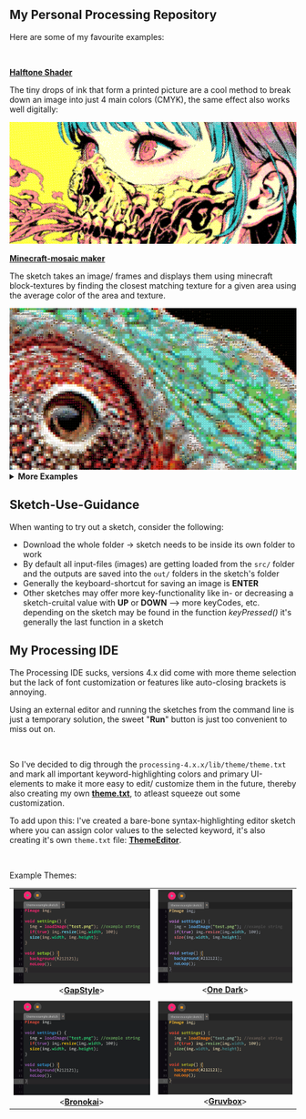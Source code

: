 ## My Personal Processing Repository

 <p>Here are some of my favourite examples:</p>
 <br>

 <a href="https://github.com/JannisElef/Processing/blob/main/sketches/halftone/"><strong>Halftone Shader</strong></a>
 <br>

 <p>The tiny drops of ink that form a printed picture are a cool method to break down an image into just 4 main colors (CMYK), the same effect also works well digitally:</p>

 <img src="https://github.com/JannisElef/Processing/blob/main/sketches/halftone/sample_image.png">
 <br>
 
 <a href="https://github.com/JannisElef/Processing/blob/main/sketches/minecraft_mosaic/"><strong>Minecraft-mosaic maker</strong></a>
 <br>

 <p>The sketch takes an image/ frames and displays them using minecraft block-textures by finding the closest matching texture for a given area using the average color of the area and texture.</p>

 <img src="https://github.com/JannisElef/Processing/blob/main/sketches/minecraft_mosaic/sample_image.png">
 <br>
<details>
  <summary><strong>More Examples</strong></summary>
  <br>
  <ol>
	<details>
		<summary><a href="https://github.com/JannisElef/Processing/blob/main/sketches/text_shader/?raw=true"><strong> Text shader</strong></a></summary>
		<ul>
		<br>
		<p>The sketch takes an image and draws letters with a variety of "dense-ness" according to the brightness of the image-area it replaces, furthermore the letter uses the image-area's color as fill:</p>
		<img src="https://github.com/JannisElef/Processing/blob/main/sketches/text_shader/sample_image.png">
     		</ul>
	</details>
	<details>
		<summary><a href="https://github.com/JannisElef/Processing/blob/main/sketches/procedual_bauhaus_background_generator/?raw=true"><strong> Procedual bauhaus background generator</strong></a></summary>
		<ul>
		<br>
		<p>Using pre-defined shapes and different color palettes to generate a random and unique variety of images:</p>
		<img src="https://github.com/JannisElef/Processing/blob/main/sketches/procedual_bauhaus_background_generator/sample_image.png">
     		</ul>
      	</details>
	<details>
		<summary><a href="https://github.com/JannisElef/Processing/blob/main/sketches/kNN_Visualizer/?raw=true"><strong> kNN Visualizer</strong></a></summary>
		<ul>
		<br>
		<p>My short implementation for the k-Nearest-Neighbour Algorithm, where the cursor is the new data point and the nearest k-neighbours are connected to it through lines (e.g. k = 5):</p>
		<img src="https://github.com/JannisElef/Processing/blob/main/sketches/kNN_Visualizer/sample_image.png">
     		</ul>
	</details>
	<details>
		<summary><a href="https://github.com/JannisElef/Processing/blob/main/sketches/ransomnoteFontGenerator/?raw=true"><strong> Ransom Note Font Generator</strong></a></summary>
		<ul>
		<br>
		<p>A sketch to generate a given text with random letters in the collage art/ ransom note style (e.g. "Hello World"):</p>
		<img src="https://github.com/JannisElef/Processing/blob/main/sketches/ransomnoteFontGenerator/sample_image.png">
     		</ul>
	</details>
  </ol>
</details>

## Sketch-Use-Guidance

 <p>When wanting to try out a sketch, consider the following:</p>

* Download the whole folder -> sketch needs to be inside its own folder to work
* By default all input-files (images) are getting loaded from the `src/` folder and the outputs are saved into the `out/` folders in the sketch's folder
* Generally the keyboard-shortcut for saving an image is **ENTER**
* Other sketches may offer more key-functionality like in- or decreasing a sketch-cruital value with **UP** or **DOWN**
  --> more keyCodes, etc. depending on the sketch may be found in the function *keyPressed()* it's generally the last function in a sketch
  
 ## My Processing IDE

 <p>The Processing IDE sucks, versions 4.x did come with more theme selection but the lack of font customization or features like auto-closing brackets is annoying. </p>
 <p>Using an external editor and running the sketches from the command line is just a temporary solution, the sweet "<strong>Run</strong>" button is just too convenient to miss out on.</p>
 <br>
 
 So I've decided to dig through the `processing-4.x.x/lib/theme/theme.txt` and mark all important keyword-highlighting colors and primary UI-elements to make it more easy to edit/ customize them in the future, thereby also creating my own <a href="https://github.com/JannisElef/Processing/blob/main/theme.txt"><strong>theme.txt</strong></a>, to atleast squeeze out some customization.
 
 To add upon this: I've created a bare-bone syntax-highlighting editor sketch where you can assign color values to the selected keyword, it's also creating it's own `theme.txt` file: <a href="https://github.com/JannisElef/Processing/blob/main/sketches/ThemeEditor/"><strong>ThemeEditor</strong></a>.

 <br>
 <p>Example Themes:</p>

|                                                                                         |                                                                                         |
| :-------------------------------------------------------------------------------------: | :-------------------------------------------------------------------------------------: |
| <img src="https://github.com/JannisElef/Processing/blob/main/themes/gapstyle_theme_screenshot.png"> <<a href="https://github.com/JannisElef/Processing/blob/main/themes/gapstyle_theme.txt"><strong>GapStyle</strong></a>> | <img src="https://github.com/JannisElef/Processing/blob/main/themes/onedark_theme_screenshot.png"> <<a href="https://github.com/JannisElef/Processing/blob/main/themes/onedark_theme.txt"><strong>One Dark</strong></a>> |
|                                                                                         |                                                                                         |
| <img src="https://github.com/JannisElef/Processing/blob/main/themes/bronokai_theme_screenshot.png"> <<a href="https://github.com/JannisElef/Processing/blob/main/themes/bronokai_theme.txt"><strong>Bronokai</strong></a>> | <img src="https://github.com/JannisElef/Processing/blob/main/themes/gruvbox_theme_screenshot.png"> <<a href="https://github.com/JannisElef/Processing/blob/main/themes/gruvbox_theme.txt"><strong>Gruvbox</strong></a>> |
